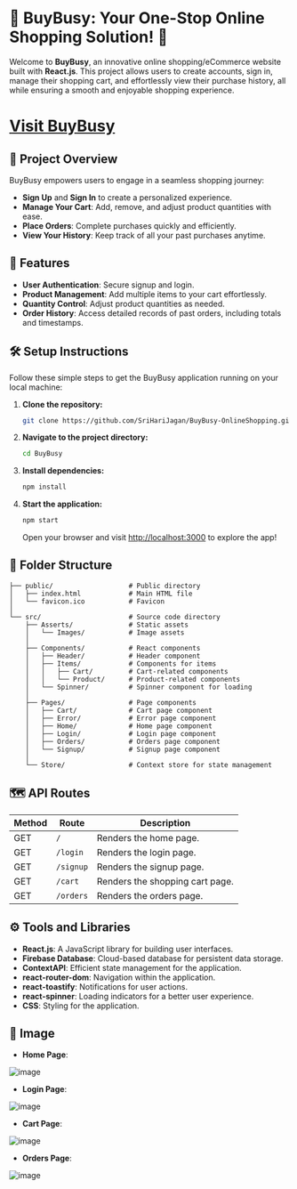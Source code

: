 # 🌟 BuyBusy: Your One-Stop Online Shopping Solution! 🛒

Welcome to **BuyBusy**, an innovative online shopping/eCommerce website built with **React.js**. 
This project allows users to create accounts, sign in, manage their shopping cart, and effortlessly view their purchase history, all while ensuring a smooth and enjoyable shopping experience.


# [Visit BuyBusy](https://buybusy-onlineshopping.netlify.app/)



## 🎉 Project Overview

BuyBusy empowers users to engage in a seamless shopping journey:
- **Sign Up** and **Sign In** to create a personalized experience.
- **Manage Your Cart**: Add, remove, and adjust product quantities with ease.
- **Place Orders**: Complete purchases quickly and efficiently.
- **View Your History**: Keep track of all your past purchases anytime.

## 🚀 Features

- **User Authentication**: Secure signup and login.
- **Product Management**: Add multiple items to your cart effortlessly.
- **Quantity Control**: Adjust product quantities as needed.
- **Order History**: Access detailed records of past orders, including totals and timestamps.

## 🛠️ Setup Instructions

Follow these simple steps to get the BuyBusy application running on your local machine:

1. **Clone the repository:**
   ```bash
   git clone https://github.com/SriHariJagan/BuyBusy-OnlineShopping.git
   ```

2. **Navigate to the project directory:**
   ```bash
   cd BuyBusy
   ```

3. **Install dependencies:**
   ```bash
   npm install
   ```

4. **Start the application:**
   ```bash
   npm start
   ```
   Open your browser and visit [http://localhost:3000](http://localhost:3000) to explore the app!

## 📁 Folder Structure

    ├── public/                   # Public directory
    │   ├── index.html            # Main HTML file
    │   └── favicon.ico           # Favicon
    │
    └── src/                      # Source code directory
        ├── Asserts/              # Static assets
        │   └── Images/           # Image assets
        │
        ├── Components/           # React components
        │   ├── Header/           # Header component
        │   ├── Items/            # Components for items
        │   │   ├── Cart/         # Cart-related components
        │   │   └── Product/      # Product-related components
        │   └── Spinner/          # Spinner component for loading
        │
        ├── Pages/                # Page components
        │   ├── Cart/             # Cart page component
        │   ├── Error/            # Error page component
        │   ├── Home/             # Home page component
        │   ├── Login/            # Login page component
        │   ├── Orders/           # Orders page component
        │   └── Signup/           # Signup page component
        │
        └── Store/                # Context store for state management

## 🗺️ API Routes

| Method | Route                        | Description                                       |
|--------|------------------------------|---------------------------------------------------|
| GET    | `/`                          | Renders the home page.                            |
| GET    | `/login`                     | Renders the login page.                           |
| GET    | `/signup`                    | Renders the signup page.                          |
| GET    | `/cart`                      | Renders the shopping cart page.                   |
| GET    | `/orders`                    | Renders the orders page.                          |


## ⚙️ Tools and Libraries

- **React.js**: A JavaScript library for building user interfaces.
- **Firebase Database**: Cloud-based database for persistent data storage.
- **ContextAPI**: Efficient state management for the application.
- **react-router-dom**: Navigation within the application.
- **react-toastify**: Notifications for user actions.
- **react-spinner**: Loading indicators for a better user experience.
- **CSS**: Styling for the application.

## 📸 Image

- **Home Page**:
  
![image](https://github.com/user-attachments/assets/0137214c-0e25-4d4e-97a3-4209acde646e)




- **Login Page**:
  
![image](https://github.com/user-attachments/assets/90d197e6-0f84-48d2-91b3-58d6e3121d5c)




- **Cart Page**:
  
![image](https://github.com/user-attachments/assets/8bb57cb2-1e7a-4d3d-9c24-b71e24b4096f)





- **Orders Page**:
  
![image](https://github.com/user-attachments/assets/d6ac29d6-6d9b-490d-8cf5-498736abbb7c)


